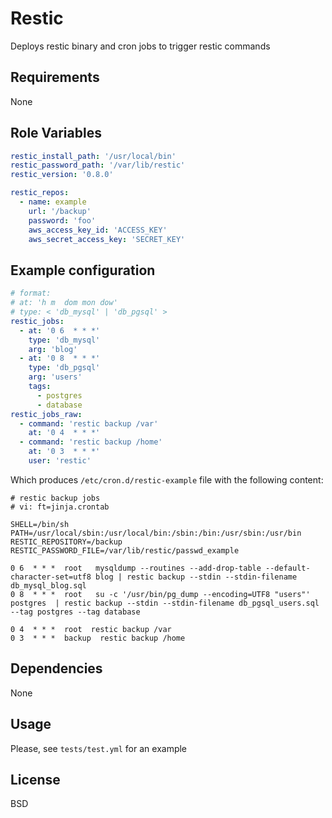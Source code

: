 Restic
=======

Deploys restic binary and cron jobs to trigger restic commands

Requirements
------------

None

Role Variables
--------------

```yaml
restic_install_path: '/usr/local/bin'
restic_password_path: '/var/lib/restic'
restic_version: '0.8.0'

restic_repos:
  - name: example
    url: '/backup'
    password: 'foo'
    aws_access_key_id: 'ACCESS_KEY'
    aws_secret_access_key: 'SECRET_KEY'
```

Example configuration
---------------------

```yaml
# format:
# at: 'h m  dom mon dow'
# type: < 'db_mysql' | 'db_pgsql' >
restic_jobs:
  - at: '0 6  * * *'
    type: 'db_mysql'
    arg: 'blog'
  - at: '0 8  * * *'
    type: 'db_pgsql'
    arg: 'users'
    tags:
      - postgres
      - database
restic_jobs_raw:
  - command: 'restic backup /var'
    at: '0 4  * * *'
  - command: 'restic backup /home'
    at: '0 3  * * *'
    user: 'restic'
```

Which produces `/etc/cron.d/restic-example` file with the following content:

```
# restic backup jobs
# vi: ft=jinja.crontab

SHELL=/bin/sh
PATH=/usr/local/sbin:/usr/local/bin:/sbin:/bin:/usr/sbin:/usr/bin
RESTIC_REPOSITORY=/backup
RESTIC_PASSWORD_FILE=/var/lib/restic/passwd_example

0 6  * * *  root   mysqldump --routines --add-drop-table --default-character-set=utf8 blog | restic backup --stdin --stdin-filename db_mysql_blog.sql
0 8  * * *  root   su -c '/usr/bin/pg_dump --encoding=UTF8 "users"' postgres  | restic backup --stdin --stdin-filename db_pgsql_users.sql --tag postgres --tag database

0 4  * * *  root  restic backup /var
0 3  * * *  backup  restic backup /home
```


Dependencies
------------

None


Usage
-----

Please, see `tests/test.yml` for an example

License
-------

BSD
